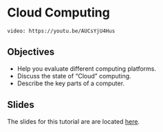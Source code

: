 # Cloud Computing

`video: https://youtu.be/AUCsYjU4Hus`

## Objectives

* Help you evaluate different computing platforms.
* Discuss the state of “Cloud” computing.
* Describe the key parts of a computer.

## Slides
The slides for this tutorial are are located [here](https://docs.google.com/presentation/d/17o_u4Bp-89A9-wuGY0sAIvgzwXs4IB0rGbMVTKDjM8E).


